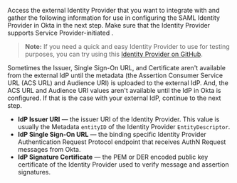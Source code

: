 Access the external <StackSelector snippet="idp" noSelector inline /> Identity Provider that you want to integrate with and gather the following information for use in configuring the SAML Identity Provider in Okta in the next step. Make sure that the <StackSelector snippet="idp" noSelector inline /> Identity Provider supports Service Provider-initiated <StackSelector snippet="idp" noSelector inline />.

> **Note:** If you need a quick and easy <StackSelector snippet="idp" noSelector inline /> Identity Provider to use for testing purposes, you can try using this [<StackSelector snippet="idp" noSelector inline /> Identity Provider on GitHub](https://github.com/mcguinness/saml-idp).

Sometimes the Issuer, Single Sign-On URL, and Certificate aren't available from the external IdP until the metadata (the Assertion Consumer Service URL (ACS URL) and Audience URI) is uploaded to the external IdP. And, the ACS URL and Audience URI values aren't available until the IdP in Okta is configured. If that is the case with your external IdP, continue to the <GuideLink link="../configure-idp-in-okta">next step</GuideLink>.

* **IdP Issuer URI** &mdash; the issuer URI of the Identity Provider. This value is usually the <StackSelector snippet="idp" noSelector inline /> Metadata `entityID` of the Identity Provider `EntityDescriptor`.
* **IdP Single Sign-On URL** &mdash; the binding specific Identity Provider Authentication Request Protocol endpoint that receives <StackSelector snippet="idp" noSelector inline /> AuthN Request messages from Okta.
* **IdP Signature Certificate** &mdash; the PEM or DER encoded public key certificate of the Identity Provider used to verify <StackSelector snippet="idp" noSelector inline /> message and assertion signatures.
